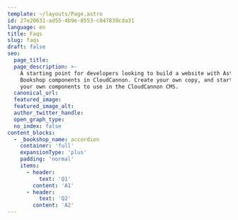 ```yaml
---
template: ~/layouts/Page.astro
id: 27e20631-ad55-4b9e-8553-c047839cda31
language: en
title: Faqs
slug: faqs
draft: false
seo:
  page_title:
  page_description: >-
    A starting point for developers looking to build a website with Astro, using
    Bookshop components in CloudCannon. Create your own copy, and start creating
    your own components to use in the CloudCannon CMS.
  canonical_url:
  featured_image:
  featured_image_alt:
  author_twitter_handle:
  open_graph_type:
  no_index: false
content_blocks:
  - _bookshop_name: accordion
    container: 'full'
    expansionType: 'plus'
    padding: 'normal'
    items:
      - header:
          text: 'Q1'
        content: 'A1'
      - header:
          text: 'Q2'
        content: 'A2'
---
```

